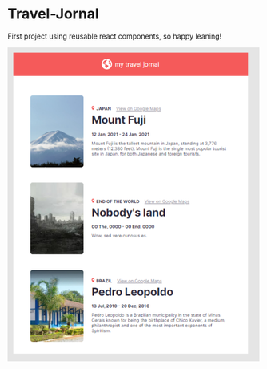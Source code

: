 # Travel-Jornal

First project using reusable react components, so happy leaning!

<img src="./myTravels.PNG" />
